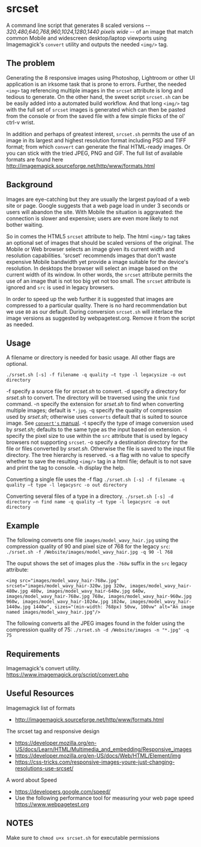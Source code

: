 # srcset

A command line script that generates 8 scaled versions -- *320,480,640,768,960,1024,1280,1440 pixels wide* -- of an image that match common Mobile and widescreen desktop/laptop viewports using Imagemagick's `convert` utility and outputs the needed `<img/>` tag.

## The problem

Generating the 8 responsive images using Photoshop, Lightroom or other UI application is an irksome task that is prone to errors. Further, the needed `<img>` tag referencing multiple images in the `srcset` attribute is long and tedious to generate. On the other hand, the sweet script `srcset.sh` can be be easily added into a automated build workflow. And that long `<img/>` tag with the full set of `srcset` images is generated which can then be pasted from the console or from the saved file with a few simple flicks of the ol' ctrl-v wrist. 

In addition and perhaps of greatest interest, `srcset.sh` permits the use of an image in its largest and highest resolution format including PSD and TIFF format; from which `convert` can generate the final HTML-ready images. Or you can stick with the tried JPEG, PNG and GIF. The full list of available formats are found here http://imagemagick.sourceforge.net/http/www/formats.html


## Background

Images are eye-catching but they are usually the largest payload of a web site or page. Google suggests that a web page load in under 3 seconds or users will abandon the site. With Mobile the situation is aggravated: the connection is slower and expensive; users are even more likely to not bother waiting.

So in comes the HTML5 `srcset` attribute to help. The html `<img/>` tag takes an optional set of images that should be scaled versions of the original. The Mobile or Web browser selects an image given its current width and resolution capabilities. 'srcset' recommends images that don't waste expensive Mobile bandwidth yet provide a image suitable for the device's resolution. In desktops the browser will select an image based on the current width of its window. In other words, the `srcset` attribute permits the use of an image that is not too big yet not too small. The `srcset` attribute is ignored and `src` is used in legacy browsers.

In order to speed up the web further it is suggested that images are compressed to a particular quality. There is no hard recommendation but we use `80` as our default. During conversion `srcset.sh` will interlace the image versions as suggested by webpagetest.org. Remove it from the script as needed.

## Usage

A filename or directory is needed for basic usage. All other flags are optional.

`./srset.sh [-s] -f filename -q quality —t type -l legacysize -o out directory`

-f   specify a source file for *srcset.sh* to convert.
-d   specify a directory for *srset.sh* to convert. The directory will be traversed using the unix `find` command.
-n   specify the extension for *srset.sh* to find when converting multiple images; default is `*.jpg`.
-q   specify the quality of compression used by *srset.sh*; otherwise uses `converts` default that is suited to source image. See [`convert's` manual](https://www.imagemagick.org/script/command-line-options.php#quality).
-t   specify the type of image conversion used by *srset.sh*; defaults to the same type as the input based on extension.
-l   specify the pixel size to use within the `src` attribute that is used by legacy browsers not supporting `srcset`.
-o   specify a destination directory for the file or files converted by *srset.sh*. Otherwise the file is saved to the input file directory. The tree hierarchy is reserved.
-s   a flag with no value to specify whether to save the resulting `<img/>` tag in a html file; default is to not save and print the tag to console.
-h   display the help.

Converting a single file uses the -f flag
`./srset.sh [-s] -f filename -q quality —t type -l legacysrc -o out directory`

Converting several files of a type in a directory. 
`./srset.sh [-s] -d directory —n find name -q quality —t type -l legacysrc -o out directory`

## Example

The following converts one file `images/model_wavy_hair.jpg` using the compression quality of 90 and pixel size of 768 for the legacy `src`:
`./srset.sh -f /Website/images/model_wavy_hair.jpg -q 90 -l 768`

The ouput shows the set of images plus the `-768w` suffix in the `src` legacy attribute:

`<img src="images/model_wavy_hair-768w.jpg" srcset="images/model_wavy_hair-320w.jpg 320w, images/model_wavy_hair-480w.jpg 480w, images/model_wavy_hair-640w.jpg 640w, images/model_wavy_hair-768w.jpg 768w, images/model_wavy_hair-960w.jpg 960w, images/model_wavy_hair-1024w.jpg 1024w, images/model_wavy_hair-1440w.jpg 1440w", sizes="(min-width: 768px) 50vw, 100vw" alt="An image named images/model_wavy_hair.jpg"/>`


The following converts all the JPEG images  found in the folder using the compression quality of 75:
`./srset.sh -d /Website/images -n "*.jpg" -q 75`

## Requirements

Imagemagick's convert utility. https://www.imagemagick.org/script/convert.php

## Useful Resources

Imagemagick list of formats
- http://imagemagick.sourceforge.net/http/www/formats.html

The srcset tag and responsive design
- https://developer.mozilla.org/en-US/docs/Learn/HTML/Multimedia_and_embedding/Responsive_images
- https://developer.mozilla.org/en-US/docs/Web/HTML/Element/img
- https://css-tricks.com/responsive-images-youre-just-changing-resolutions-use-srcset/


A word about Speed
- https://developers.google.com/speed/
- Use the following performance tool for measuring your web page speed https://www.webpagetest.org

## NOTES

Make sure to `chmod u+x srcset.sh` for executable permissions

